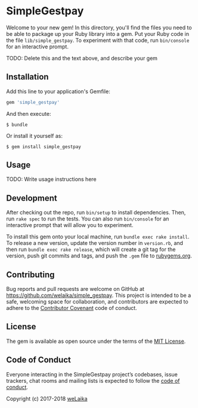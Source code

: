 # SimpleGestpay

Welcome to your new gem! In this directory, you'll find the files you need to be able to package up your Ruby library into a gem. Put your Ruby code in the file `lib/simple_gestpay`. To experiment with that code, run `bin/console` for an interactive prompt.

TODO: Delete this and the text above, and describe your gem

## Installation

Add this line to your application's Gemfile:

```ruby
gem 'simple_gestpay'
```

And then execute:

    $ bundle

Or install it yourself as:

    $ gem install simple_gestpay

## Usage

TODO: Write usage instructions here

## Development

After checking out the repo, run `bin/setup` to install dependencies. Then, run `rake spec` to run the tests. You can also run `bin/console` for an interactive prompt that will allow you to experiment.

To install this gem onto your local machine, run `bundle exec rake install`. To release a new version, update the version number in `version.rb`, and then run `bundle exec rake release`, which will create a git tag for the version, push git commits and tags, and push the `.gem` file to [rubygems.org](https://rubygems.org).

## Contributing

Bug reports and pull requests are welcome on GitHub at https://github.com/welaika/simple_gestpay. This project is intended to be a safe, welcoming space for collaboration, and contributors are expected to adhere to the [Contributor Covenant](http://contributor-covenant.org) code of conduct.

## License

The gem is available as open source under the terms of the [MIT License](http://opensource.org/licenses/MIT).

## Code of Conduct

Everyone interacting in the SimpleGestpay project’s codebases, issue trackers, chat rooms and mailing lists is expected to follow the [code of conduct](https://github.com/welaika/simple_gestpay/blob/master/CODE_OF_CONDUCT.md).

Copyright (c) 2017-2018 [weLaika](https://dev.welaika.com)
